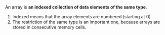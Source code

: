 
An array is **an indexed collection of data elements of the same type**.
1) Indexed means that the array elements are numbered (starting at 0). 
2) The restriction of the same type is an important one, because arrays are stored in consecutive memory cells.
